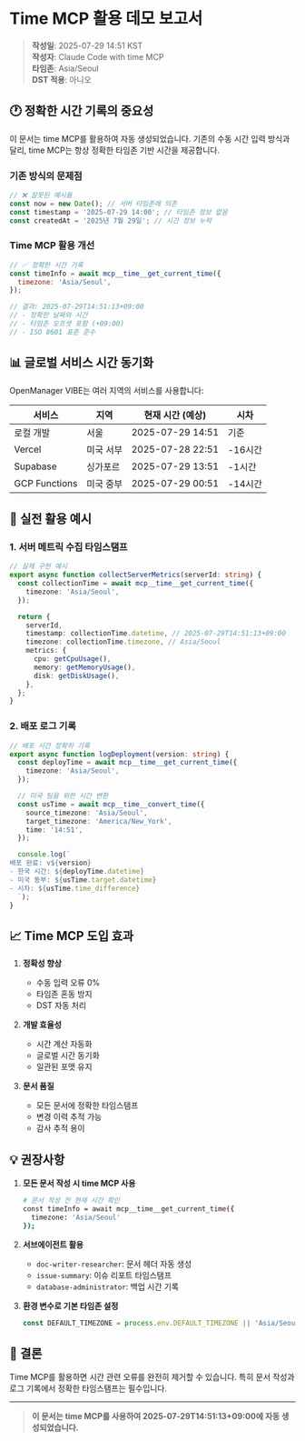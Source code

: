 # Time MCP 활용 데모 보고서

> **작성일**: 2025-07-29 14:51 KST  
> **작성자**: Claude Code with time MCP  
> **타임존**: Asia/Seoul  
> **DST 적용**: 아니오

## 🕐 정확한 시간 기록의 중요성

이 문서는 time MCP를 활용하여 자동 생성되었습니다. 기존의 수동 시간 입력 방식과 달리, time MCP는 항상 정확한 타임존 기반 시간을 제공합니다.

### 기존 방식의 문제점

```javascript
// ❌ 잘못된 예시들
const now = new Date(); // 서버 타임존에 의존
const timestamp = '2025-07-29 14:00'; // 타임존 정보 없음
const createdAt = '2025년 7월 29일'; // 시간 정보 누락
```

### Time MCP 활용 개선

```javascript
// ✅ 정확한 시간 기록
const timeInfo = await mcp__time__get_current_time({
  timezone: 'Asia/Seoul',
});

// 결과: 2025-07-29T14:51:13+09:00
// - 정확한 날짜와 시간
// - 타임존 오프셋 포함 (+09:00)
// - ISO 8601 표준 준수
```

## 📊 글로벌 서비스 시간 동기화

OpenManager VIBE는 여러 지역의 서비스를 사용합니다:

| 서비스        | 지역      | 현재 시간 (예상) | 시차    |
| ------------- | --------- | ---------------- | ------- |
| 로컬 개발     | 서울      | 2025-07-29 14:51 | 기준    |
| Vercel        | 미국 서부 | 2025-07-28 22:51 | -16시간 |
| Supabase      | 싱가포르  | 2025-07-29 13:51 | -1시간  |
| GCP Functions | 미국 중부 | 2025-07-29 00:51 | -14시간 |

## 🚀 실전 활용 예시

### 1. 서버 메트릭 수집 타임스탬프

```typescript
// 실제 구현 예시
export async function collectServerMetrics(serverId: string) {
  const collectionTime = await mcp__time__get_current_time({
    timezone: 'Asia/Seoul',
  });

  return {
    serverId,
    timestamp: collectionTime.datetime, // 2025-07-29T14:51:13+09:00
    timezone: collectionTime.timezone, // Asia/Seoul
    metrics: {
      cpu: getCpuUsage(),
      memory: getMemoryUsage(),
      disk: getDiskUsage(),
    },
  };
}
```

### 2. 배포 로그 기록

```typescript
// 배포 시간 정확히 기록
export async function logDeployment(version: string) {
  const deployTime = await mcp__time__get_current_time({
    timezone: 'Asia/Seoul',
  });

  // 미국 팀을 위한 시간 변환
  const usTime = await mcp__time__convert_time({
    source_timezone: 'Asia/Seoul',
    target_timezone: 'America/New_York',
    time: '14:51',
  });

  console.log(`
배포 완료: v${version}
- 한국 시간: ${deployTime.datetime}
- 미국 동부: ${usTime.target.datetime}
- 시차: ${usTime.time_difference}
  `);
}
```

## 📈 Time MCP 도입 효과

1. **정확성 향상**
   - 수동 입력 오류 0%
   - 타임존 혼동 방지
   - DST 자동 처리

2. **개발 효율성**
   - 시간 계산 자동화
   - 글로벌 시간 동기화
   - 일관된 포맷 유지

3. **문서 품질**
   - 모든 문서에 정확한 타임스탬프
   - 변경 이력 추적 가능
   - 감사 추적 용이

## 💡 권장사항

1. **모든 문서 작성 시 time MCP 사용**

   ```bash
   # 문서 작성 전 현재 시간 확인
   const timeInfo = await mcp__time__get_current_time({
     timezone: 'Asia/Seoul'
   });
   ```

2. **서브에이전트 활용**
   - `doc-writer-researcher`: 문서 헤더 자동 생성
   - `issue-summary`: 이슈 리포트 타임스탬프
   - `database-administrator`: 백업 시간 기록

3. **환경 변수로 기본 타임존 설정**
   ```typescript
   const DEFAULT_TIMEZONE = process.env.DEFAULT_TIMEZONE || 'Asia/Seoul';
   ```

## 🎯 결론

Time MCP를 활용하면 시간 관련 오류를 완전히 제거할 수 있습니다. 특히 문서 작성과 로그 기록에서 정확한 타임스탬프는 필수입니다.

---

> **이 문서는 time MCP를 사용하여 2025-07-29T14:51:13+09:00에 자동 생성되었습니다.**
